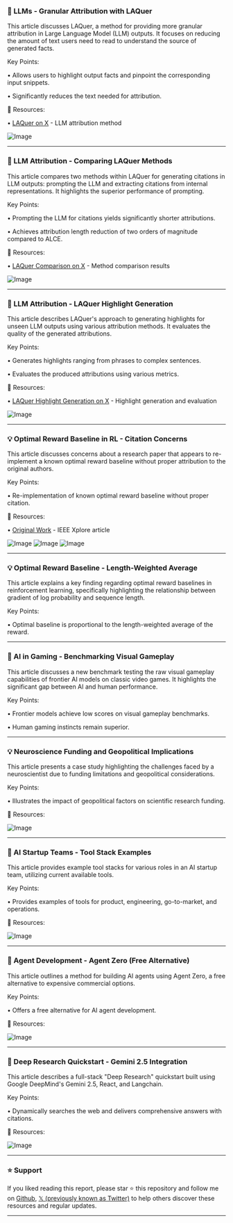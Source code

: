 ### 🤖 LLMs - Granular Attribution with LAQuer

This article discusses LAQuer, a method for providing more granular attribution in Large Language Model (LLM) outputs.  It focuses on reducing the amount of text users need to read to understand the source of generated facts.

Key Points:

• Allows users to highlight output facts and pinpoint the corresponding input snippets.

• Significantly reduces the text needed for attribution.


🔗 Resources:

• [LAQuer on X](https://x.com/hirscheran/status/1929901496281251939) -  LLM attribution method

![Image](https://pbs.twimg.com/media/GshgwsCXgAA3u57?format=jpg&name=small)


---
### 🤖 LLM Attribution - Comparing LAQuer Methods

This article compares two methods within LAQuer for generating citations in LLM outputs: prompting the LLM and extracting citations from internal representations.  It highlights the superior performance of prompting.

Key Points:

• Prompting the LLM for citations yields significantly shorter attributions.

•  Achieves attribution length reduction of two orders of magnitude compared to ALCE.


🔗 Resources:

• [LAQuer Comparison on X](https://x.com/hirscheran/status/1929901504497844694) -  Method comparison results

![Image](https://pbs.twimg.com/media/GshhdYRWQAACB5g?format=jpg&name=small)


---
### 🤖 LLM Attribution - LAQuer Highlight Generation

This article describes LAQuer's approach to generating highlights for unseen LLM outputs using various attribution methods. It evaluates the quality of the generated attributions.

Key Points:

• Generates highlights ranging from phrases to complex sentences.

• Evaluates the produced attributions using various metrics.


🔗 Resources:

• [LAQuer Highlight Generation on X](https://x.com/hirscheran/status/1929901502002242023) -  Highlight generation and evaluation

![Image](https://pbs.twimg.com/media/GshhYEVWAAAsiFU?format=png&name=small)


---
### 💡  Optimal Reward Baseline in RL - Citation Concerns

This article discusses concerns about a research paper that appears to re-implement a known optimal reward baseline without proper attribution to the original authors.

Key Points:

• Re-implementation of known optimal reward baseline without proper citation.


🔗 Resources:

• [Original Work](https://ieeexplore.ieee.org/stamp/stamp.jsp?tp=&arnumber=4058714) -  IEEE Xplore article

![Image](https://pbs.twimg.com/media/GsdQExNXYAAmRlY?format=jpg&name=small)
![Image](https://pbs.twimg.com/media/GsdQExJW8AAXAj-?format=png&name=360x360)
![Image](https://pbs.twimg.com/media/GsdPcwbX0AAtXt_?format=png&name=small)


---
### 💡 Optimal Reward Baseline - Length-Weighted Average

This article explains a key finding regarding optimal reward baselines in reinforcement learning, specifically highlighting the relationship between gradient of log probability and sequence length.

Key Points:

• Optimal baseline is proportional to the length-weighted average of the reward.


---
### 🤖 AI in Gaming - Benchmarking Visual Gameplay

This article discusses a new benchmark testing the raw visual gameplay capabilities of frontier AI models on classic video games.  It highlights the significant gap between AI and human performance.

Key Points:

• Frontier models achieve low scores on visual gameplay benchmarks.

• Human gaming instincts remain superior.


---
### 💡  Neuroscience Funding and Geopolitical Implications

This article presents a case study highlighting the challenges faced by a neuroscientist due to funding limitations and geopolitical considerations.

Key Points:

• Illustrates the impact of geopolitical factors on scientific research funding.


🔗 Resources:

![Image](https://pbs.twimg.com/media/GshEwi6b0AMeVP4?format=png&name=small)


---
### 🚀 AI Startup Teams - Tool Stack Examples

This article provides example tool stacks for various roles in an AI startup team, utilizing current available tools.

Key Points:

•  Provides examples of tools for product, engineering, go-to-market, and operations.


🔗 Resources:

![Image](https://pbs.twimg.com/media/GsdqWfjWwAAlvM_?format=jpg&name=small)


---
### 🚀 Agent Development - Agent Zero (Free Alternative)

This article outlines a method for building AI agents using Agent Zero, a free alternative to expensive commercial options.

Key Points:

• Offers a free alternative for AI agent development.


🔗 Resources:

![Image](https://pbs.twimg.com/amplify_video_thumb/1929619893819002880/img/VOPKqWW7EEgXYxzw.jpg)


---
### 🚀 Deep Research Quickstart - Gemini 2.5 Integration

This article describes a full-stack "Deep Research" quickstart built using Google DeepMind's Gemini 2.5, React, and Langchain.

Key Points:

• Dynamically searches the web and delivers comprehensive answers with citations.


🔗 Resources:

![Image](https://pbs.twimg.com/amplify_video_thumb/1929537789101842432/img/P6lPxgFXE97Aiczd.jpg)


---

### ⭐️ Support

If you liked reading this report, please star ⭐️ this repository and follow me on [Github](https://github.com/Drix10), [𝕏 (previously known as Twitter)](https://x.com/DRIX_10_) to help others discover these resources and regular updates.

---